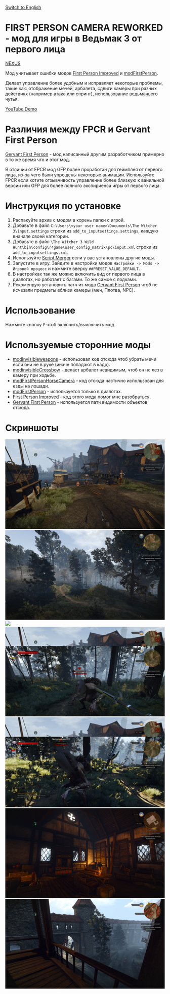 [Switch to English](README.md)

# FIRST PERSON CAMERA REWORKED - мод для игры в Ведьмак 3 от первого лица

[NEXUS](https://www.nexusmods.com/witcher3/mods/6025)

Мод учитывает ошибки модов [First Person Improved](https://www.nexusmods.com/witcher3/mods/4889/) и [modFirstPerson](https://www.nexusmods.com/witcher3/mods/1862). 

Делает управление более удобным и исправляет некоторые проблемы, такие как: отображение мечей, арбалета, сдвиги камеры при разных действиях (например атака или спринт), использование ведьмачьего чутья.

[YouTube Demo](https://www.youtube.com/watch?v=YuHIzRj-BTU)

# Различия между FPCR и Gervant First Person

[Gervant First Person](https://www.nexusmods.com/witcher3/mods/5706?tab=files) - мод написанный другим разработчиком примерно в то же время что и этот мод.

В отличии от FPCR мод GFP более проработан для геймплея от первого лица, из-за чего были упрощены некоторые анимации. Используйте FPCR если хотите отзывчивость управление более близкую к ванильной версии или GFP для более полного экспириенса игры от первого лица.

# Инструкция по установке
1. Распакуйте архив с модом в корень папки с игрой.
2. Добавьте в файл `C:\Users\<your user name>\Documents\The Witcher 3\input.settings` строки из `add_to_inputsettings.settings`, каждую вначале своей категории.
3. Добавьте в файл `\The Witcher 3 Wild Hunt\bin\config\r4game\user_config_matrix\pc\input.xml` строки из `add_to_inputsettings.xml`.
4. Используйте [Script Merger](https://www.nexusmods.com/witcher3/mods/484) если у вас установлены другие моды.
5. Запустите в игру. Зайдите в настройки модов `Настройки -> Mods -> Игровой процесс` и нажмите вверху `##PRESET_VALUE_DEFAULT`.
6. В настройках так же можно включить вид от первого лица в диалогах, но работает с багами. То же самое с лодками.
7. Рекомендую установить патч из мода [Gervant First Person](https://www.nexusmods.com/witcher3/mods/5706?tab=files) чтоб не исчезали предметы вблизи камеры (меч, Плотва, NPC).

# Использование

Нажмите кнопку `P` чтоб включить/выключить мод.

# Используемые сторонние моды
- [modInvisibleweapons](https://www.nexusmods.com/witcher3/mods/3685) - использовал код отсюда чтоб убрать мечи если они не в руке (иначе попадают в кадр).
- [modinvisibleCrossbow](https://www.nexusmods.com/witcher3/mods/735) - делает арбалет невидимым, чтоб он не лез в камеру при ходьбе.
- [modFirstPersonHorseCamera](https://www.nexusmods.com/witcher3/mods/436/) - код отсюда частично использован для езды на лошади.
- [modFirstPerson](https://www.nexusmods.com/witcher3/mods/1862) - используется только в диалогах.
- [First Person Improved](https://www.nexusmods.com/witcher3/mods/4889/) - код этого мода помог мне разобраться.
- [Gervant First Person](https://www.nexusmods.com/witcher3/mods/5706?tab=files) - используется патч видимости объектов отсюда.

# Скриншоты

![](screenshots/exploration1.png)
![](screenshots/exploration2.png)
![](screenshots/horse.png)
![](screenshots/combat1.png)
![](screenshots/combat2.png)
![](screenshots/exploration3.png)
![](screenshots/exploration4.png)
